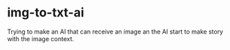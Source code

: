 # img-to-txt-ai
Trying to make an AI that can receive an image an the AI start to make story with the image context.
